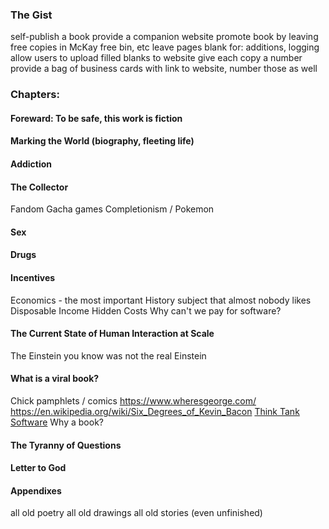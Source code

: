 
### The Gist
self-publish a book
provide a companion website
promote book by leaving free copies in McKay free bin, etc
leave pages blank for: additions, logging
allow users to upload filled blanks to website
give each copy a number
provide a bag of business cards with link to website, number those as well

### Chapters:

#### Foreward: To be safe, this work is fiction

#### Marking the World (biography, fleeting life)

#### Addiction

#### The Collector
Fandom
Gacha games
Completionism / Pokemon

#### Sex

#### Drugs

#### Incentives
Economics - the most important History subject that almost nobody likes
Disposable Income
Hidden Costs
Why can't we pay for software?

#### The Current State of Human Interaction at Scale
The Einstein you know was not the real Einstein

#### What is a viral book?
Chick pamphlets / comics
https://www.wheresgeorge.com/
https://en.wikipedia.org/wiki/Six_Degrees_of_Kevin_Bacon
[Think Tank Software](think-tank.md)
Why a book?

#### The Tyranny of Questions

#### Letter to God

#### Appendixes
all old poetry
all old drawings
all old stories (even unfinished)